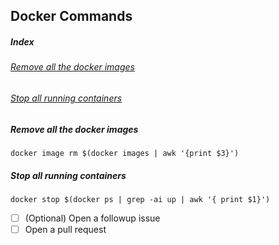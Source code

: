 ## Docker Commands

##### Index
###### *[Remove all the docker images](#remove-all-the-docker-images)*
###### *[Stop all running  containers](#remove-all-the-docker-images)*

##### *Remove all the docker images*
```shell
docker image rm $(docker images | awk '{print $3}')
```
##### *Stop all running containers*
```shell
docker stop $(docker ps | grep -ai up | awk '{ print $1}')
```

- [ ] \(Optional) Open a followup issue
- [ ] Open a pull request
